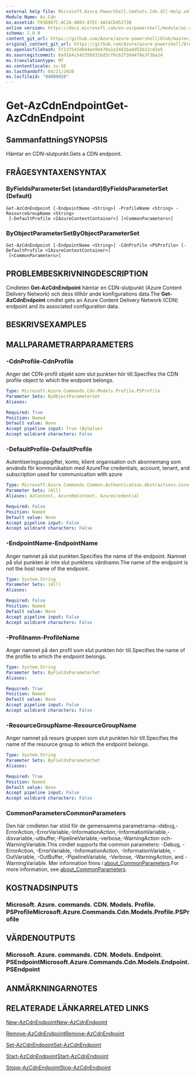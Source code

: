 ```yaml
---
external help file: Microsoft.Azure.PowerShell.Cmdlets.Cdn.dll-Help.xml
Module Name: Az.Cdn
ms.assetid: F93D9D7C-AC2A-4D83-87EC-4A54CD45272B
online version: https://docs.microsoft.com/en-us/powershell/module/az.cdn/get-azcdnendpoint
schema: 2.0.0
content_git_url: https://github.com/Azure/azure-powershell/blob/master/src/Cdn/Cdn/help/Get-AzCdnEndpoint.md
original_content_git_url: https://github.com/Azure/azure-powershell/blob/master/src/Cdn/Cdn/help/Get-AzCdnEndpoint.md
ms.openlocfilehash: 5f137543d694ee9d470a1e24d1ba6d52b22cd2e5
ms.sourcegitcommit: 6a91b4c545350d316d3cf8c62f384478e3f3ba24
ms.translationtype: MT
ms.contentlocale: sv-SE
ms.lasthandoff: 04/21/2020
ms.locfileid: "94089920"
---
```

# <span data-ttu-id="d0cc5-101">Get-AzCdnEndpoint</span><span class="sxs-lookup"><span data-stu-id="d0cc5-101">Get-AzCdnEndpoint</span></span>

## <span data-ttu-id="d0cc5-102">Sammanfattning</span><span class="sxs-lookup"><span data-stu-id="d0cc5-102">SYNOPSIS</span></span>
<span data-ttu-id="d0cc5-103">Hämtar en CDN-slutpunkt.</span><span class="sxs-lookup"><span data-stu-id="d0cc5-103">Gets a CDN endpoint.</span></span>

## <span data-ttu-id="d0cc5-104">FRÅGESYNTAXEN</span><span class="sxs-lookup"><span data-stu-id="d0cc5-104">SYNTAX</span></span>

### <span data-ttu-id="d0cc5-105">ByFieldsParameterSet (standard)</span><span class="sxs-lookup"><span data-stu-id="d0cc5-105">ByFieldsParameterSet (Default)</span></span>
```
Get-AzCdnEndpoint [-EndpointName <String>] -ProfileName <String> -ResourceGroupName <String>
 [-DefaultProfile <IAzureContextContainer>] [<CommonParameters>]
```

### <span data-ttu-id="d0cc5-106">ByObjectParameterSet</span><span class="sxs-lookup"><span data-stu-id="d0cc5-106">ByObjectParameterSet</span></span>
```
Get-AzCdnEndpoint [-EndpointName <String>] -CdnProfile <PSProfile> [-DefaultProfile <IAzureContextContainer>]
 [<CommonParameters>]
```

## <span data-ttu-id="d0cc5-107">PROBLEMBESKRIVNING</span><span class="sxs-lookup"><span data-stu-id="d0cc5-107">DESCRIPTION</span></span>
<span data-ttu-id="d0cc5-108">Cmdleten **Get-AzCdnEndpoint** hämtar en CDN-slutpunkt (Azure Content Delivery Network) och dess tillhör ande konfigurations data.</span><span class="sxs-lookup"><span data-stu-id="d0cc5-108">The **Get-AzCdnEndpoint** cmdlet gets an Azure Content Delivery Network (CDN) endpoint and its associated configuration data.</span></span>

## <span data-ttu-id="d0cc5-109">BESKRIVS</span><span class="sxs-lookup"><span data-stu-id="d0cc5-109">EXAMPLES</span></span>

## <span data-ttu-id="d0cc5-110">MALLPARAMETRAR</span><span class="sxs-lookup"><span data-stu-id="d0cc5-110">PARAMETERS</span></span>

### <span data-ttu-id="d0cc5-111">-CdnProfile</span><span class="sxs-lookup"><span data-stu-id="d0cc5-111">-CdnProfile</span></span>
<span data-ttu-id="d0cc5-112">Anger det CDN-profil objekt som slut punkten hör till.</span><span class="sxs-lookup"><span data-stu-id="d0cc5-112">Specifies the CDN profile object to which the endpoint belongs.</span></span>

```yaml
Type: Microsoft.Azure.Commands.Cdn.Models.Profile.PSProfile
Parameter Sets: ByObjectParameterSet
Aliases:

Required: True
Position: Named
Default value: None
Accept pipeline input: True (ByValue)
Accept wildcard characters: False
```

### <span data-ttu-id="d0cc5-113">-DefaultProfile</span><span class="sxs-lookup"><span data-stu-id="d0cc5-113">-DefaultProfile</span></span>
<span data-ttu-id="d0cc5-114">Autentiseringsuppgifter, konto, klient organisation och abonnemang som används för kommunikation med Azure</span><span class="sxs-lookup"><span data-stu-id="d0cc5-114">The credentials, account, tenant, and subscription used for communication with azure</span></span>

```yaml
Type: Microsoft.Azure.Commands.Common.Authentication.Abstractions.Core.IAzureContextContainer
Parameter Sets: (All)
Aliases: AzContext, AzureRmContext, AzureCredential

Required: False
Position: Named
Default value: None
Accept pipeline input: False
Accept wildcard characters: False
```

### <span data-ttu-id="d0cc5-115">-EndpointName</span><span class="sxs-lookup"><span data-stu-id="d0cc5-115">-EndpointName</span></span>
<span data-ttu-id="d0cc5-116">Anger namnet på slut punkten.</span><span class="sxs-lookup"><span data-stu-id="d0cc5-116">Specifies the name of the endpoint.</span></span>
<span data-ttu-id="d0cc5-117">Namnet på slut punkten är inte slut punktens värdnamn.</span><span class="sxs-lookup"><span data-stu-id="d0cc5-117">The name of the endpoint is not the host name of the endpoint.</span></span>

```yaml
Type: System.String
Parameter Sets: (All)
Aliases:

Required: False
Position: Named
Default value: None
Accept pipeline input: False
Accept wildcard characters: False
```

### <span data-ttu-id="d0cc5-118">-Profilnamn</span><span class="sxs-lookup"><span data-stu-id="d0cc5-118">-ProfileName</span></span>
<span data-ttu-id="d0cc5-119">Anger namnet på den profil som slut punkten hör till.</span><span class="sxs-lookup"><span data-stu-id="d0cc5-119">Specifies the name of the profile to which the endpoint belongs.</span></span>

```yaml
Type: System.String
Parameter Sets: ByFieldsParameterSet
Aliases:

Required: True
Position: Named
Default value: None
Accept pipeline input: False
Accept wildcard characters: False
```

### <span data-ttu-id="d0cc5-120">-ResourceGroupName</span><span class="sxs-lookup"><span data-stu-id="d0cc5-120">-ResourceGroupName</span></span>
<span data-ttu-id="d0cc5-121">Anger namnet på resurs gruppen som slut punkten hör till.</span><span class="sxs-lookup"><span data-stu-id="d0cc5-121">Specifies the name of the resource group to which the endpoint belongs.</span></span>

```yaml
Type: System.String
Parameter Sets: ByFieldsParameterSet
Aliases:

Required: True
Position: Named
Default value: None
Accept pipeline input: False
Accept wildcard characters: False
```

### <span data-ttu-id="d0cc5-122">CommonParameters</span><span class="sxs-lookup"><span data-stu-id="d0cc5-122">CommonParameters</span></span>
<span data-ttu-id="d0cc5-123">Den här cmdleten har stöd för de gemensamma parametrarna:-debug,-ErrorAction,-ErrorVariable,-InformationAction,-InformationVariable,-disvariable,-utbuffer,-PipelineVariable,-verbose,-WarningAction och-WarningVariable.</span><span class="sxs-lookup"><span data-stu-id="d0cc5-123">This cmdlet supports the common parameters: -Debug, -ErrorAction, -ErrorVariable, -InformationAction, -InformationVariable, -OutVariable, -OutBuffer, -PipelineVariable, -Verbose, -WarningAction, and -WarningVariable.</span></span> <span data-ttu-id="d0cc5-124">Mer information finns i [about_CommonParameters](http://go.microsoft.com/fwlink/?LinkID=113216).</span><span class="sxs-lookup"><span data-stu-id="d0cc5-124">For more information, see [about_CommonParameters](http://go.microsoft.com/fwlink/?LinkID=113216).</span></span>

## <span data-ttu-id="d0cc5-125">KOSTNADS</span><span class="sxs-lookup"><span data-stu-id="d0cc5-125">INPUTS</span></span>

### <span data-ttu-id="d0cc5-126">Microsoft. Azure. commands. CDN. Models. Profile. PSProfile</span><span class="sxs-lookup"><span data-stu-id="d0cc5-126">Microsoft.Azure.Commands.Cdn.Models.Profile.PSProfile</span></span>

## <span data-ttu-id="d0cc5-127">VÄRDEN</span><span class="sxs-lookup"><span data-stu-id="d0cc5-127">OUTPUTS</span></span>

### <span data-ttu-id="d0cc5-128">Microsoft. Azure. commands. CDN. Models. Endpoint. PSEndpoint</span><span class="sxs-lookup"><span data-stu-id="d0cc5-128">Microsoft.Azure.Commands.Cdn.Models.Endpoint.PSEndpoint</span></span>

## <span data-ttu-id="d0cc5-129">ANMÄRKNINGAR</span><span class="sxs-lookup"><span data-stu-id="d0cc5-129">NOTES</span></span>

## <span data-ttu-id="d0cc5-130">RELATERADE LÄNKAR</span><span class="sxs-lookup"><span data-stu-id="d0cc5-130">RELATED LINKS</span></span>

[<span data-ttu-id="d0cc5-131">New-AzCdnEndpoint</span><span class="sxs-lookup"><span data-stu-id="d0cc5-131">New-AzCdnEndpoint</span></span>](./New-AzCdnEndpoint.md)

[<span data-ttu-id="d0cc5-132">Remove-AzCdnEndpoint</span><span class="sxs-lookup"><span data-stu-id="d0cc5-132">Remove-AzCdnEndpoint</span></span>](./Remove-AzCdnEndpoint.md)

[<span data-ttu-id="d0cc5-133">Set-AzCdnEndpoint</span><span class="sxs-lookup"><span data-stu-id="d0cc5-133">Set-AzCdnEndpoint</span></span>](./Set-AzCdnEndpoint.md)

[<span data-ttu-id="d0cc5-134">Start-AzCdnEndpoint</span><span class="sxs-lookup"><span data-stu-id="d0cc5-134">Start-AzCdnEndpoint</span></span>](./Start-AzCdnEndpoint.md)

[<span data-ttu-id="d0cc5-135">Stopp-AzCdnEndpoint</span><span class="sxs-lookup"><span data-stu-id="d0cc5-135">Stop-AzCdnEndpoint</span></span>](./Stop-AzCdnEndpoint.md)


